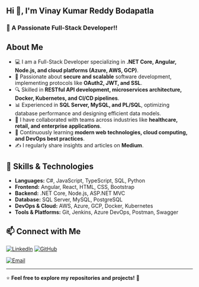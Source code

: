 ## Hi 👋, I'm Vinay Kumar Reddy Bodapatla

### 🚀 A Passionate Full-Stack Developer!!



## About Me

- 💻 I am a Full-Stack Developer specializing in **.NET Core, Angular, Node.js, and cloud platforms (Azure, AWS, GCP)**.
- 🎯 Passionate about **secure and scalable** software development, implementing protocols like **OAuth2, JWT, and SSL**.
- 🔍 Skilled in **RESTful API development, microservices architecture, Docker, Kubernetes, and CI/CD pipelines**.
- 📊 Experienced in **SQL Server, MySQL, and PL/SQL**, optimizing database performance and designing efficient data models.
- 🤝 I have collaborated with teams across industries like **healthcare, retail, and enterprise applications**.
- 📖 Continuously learning **modern web technologies, cloud computing, and DevOps best practices**.
- ✍️ I regularly share insights and articles on **Medium**.

## 🌟 Skills & Technologies

- **Languages:** C#, JavaScript, TypeScript, SQL, Python
- **Frontend:** Angular, React, HTML, CSS, Bootstrap
- **Backend:** .NET Core, Node.js, ASP.NET MVC
- **Database:** SQL Server, MySQL, PostgreSQL
- **DevOps & Cloud:** AWS, Azure, GCP, Docker, Kubernetes
- **Tools & Platforms:** Git, Jenkins, Azure DevOps, Postman, Swagger

## 📫 Connect with Me

[![LinkedIn](https://img.shields.io/badge/-LinkedIn-blue?style=flat&logo=linkedin)](https://www.linkedin.com/in/vinaybodapatla) 
[![GitHub](https://img.shields.io/badge/-GitHub-black?style=flat&logo=github)]((https://github.com/bodapatlavinay)) 

[![Email](https://img.shields.io/badge/Email-%23D14836?style=flat&logo=gmail&logoColor=white)](mailto:bodapatlavinaykumarreddy@gmail.com)


---

⭐️ **Feel free to explore my repositories and projects!** 🚀

